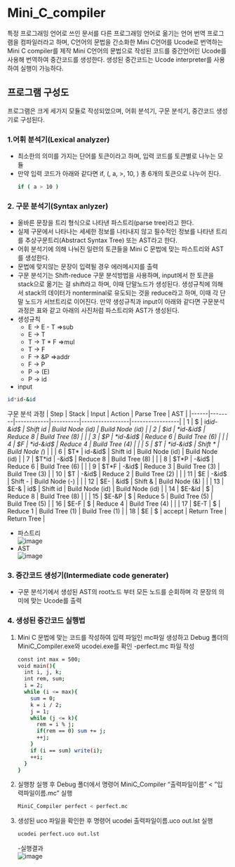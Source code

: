 # Mini_C_compiler
특정 프로그래밍 언어로 쓰인 문서를 다른 프로그래밍 언어로 옮기는 언어 번역 프로그램을 컴파일러라고 하며, C언어의 문법을 간소화한 Mini C언어를 Ucode로 번역하는 Mini C compiler를 제작
Mini C언어의 문법으로 작성된 코드를 중간언어인 Ucode를 사용해 번역하여 중간코드를 생성한다. 생성된 중간코드는 Ucode interpreter를 사용하여 실행이 가능하다.  

## 프로그램 구성도
프로그램은 크게 세가지 모듈로 작성되었으며, 어휘 분석기, 구문 분석기, 중간코드 생성기로 구성된다.
### 1.어휘 분석기(Lexical analyzer)
- 최소한의 의미를 가지는 단어를 토큰이라고 하며, 입력 코드를 토큰별로 나누는 모듈  
- 만약 입력 코드가 아래와 같다면 if, (, a, >, 10, ) 총 6개의 토큰으로 나누어 진다.
  ```sh
  if ( a > 10 )
  ```
### 2. 구문 분석기(Syntax anlyzer)
- 올바른 문장을 트리 형식으로 나타낸 파스트리(parse tree)라고 한다.
- 실제 구문에서 나타나는 세세한 정보를 나타내지 않고 필수적인 정보를 나타낸 트리를 추상구문트리(Abstract Syntax Tree) 또는 AST라고 한다.
- 어휘 분석기에 의해 나눠진 일련의 토큰들을 Mini C 문법에 맞는 파스트리와 AST를 생성한다.
- 문법에 맞지않는 문장이 입력될 경우 에러메시지를 출력
- 구문 분석기는 Shift-reduce 구문 분석방법을 사용하며, input에서 한 토큰을 stack으로 옮기는 걸 shift라고 하며, 이때 단말노드가 생성된다. 생성규칙에 의해서 stack의 데이터가 nonterminal로 유도되는 것을 reduce라고 하며, 이때 각 단말 노드가 서브트리로 이어진다. 만약 생성규칙과 input이 아래와 같다면 구문분석과정은 표와 같고 아래의 사진처럼 파스트리와 AST가 생성된다.
- 생성규칙
  - E -> E - T  =>sub
  - E -> T
  - T -> T * F  =>mul
  - T -> F
  - F -> &P     =>addr
  - F -> P
  - P -> (E)
  - P -> id
- input
```sh
id*id-&id
```
구문 분석 과정
| Step | Stack  | Input      | Action   | Parse Tree      | AST             |
|------|--------|------------|----------|-----------------|-----------------|
| 1    | $      | id*id-&id$ | Shift id | Build Node (id) | Build Node (id) |
| 2    | $id    | *id-&id$   | Reduce 8 | Build Tree (8)  |                 |
| 3    | $P     | *id-&id$   | Reduce 6 | Build Tree (6)  |                 |
| 4    | $F     | *id-&id$   | Reduce 4 | Build Tree (4)  |                 |
| 5    | $T     | *id-&id$   | Shift *  | Build Node (*)  |                 |
| 6    | $T*    | id-&id$    | Shift id | Build Node (id) | Build Node (id) |
| 7    | $T*id  | -&id$      | Reduce 8 | Build Tree (8)  |                 |
| 8    | $T*P   | -&id$      | Reduce 6 | Build Tree (6)  |                 |
| 9    | $T*F   | -&id$      | Reduce 3 | Build Tree (3)  | Build Tree (3)  |
| 10   | $T     | -&id$      | Reduce 2 | Build Tree (2)  |                 |
| 11   | $E     | -&id$      | Shift -  | Build Node (-)  |                 |
| 12   | $E-    | &id$       | Shift &  | Build Node (&)  |                 |
| 13   | $E-&   | id$        | Shift id | Build Node (id) | Build Node (id) |
| 14   | $E-&id | $          | Reduce 8 | Build Tree (8)  |                 |
| 15   | $E-&P  | $          | Reduce 5 | Build Tree (5)  | Build Tree (5)  |
| 16   | $E-F   | $          | Reduce 4 | Build Tree (4)  |                 |
| 17   | $E-T   | $          | Reduce 1 | Build Tree (1)  | Build Tree (1)  |
| 18   | $E     | $          | accept   | Return Tree     | Return Tree     |
- 파스트리  
![image](https://user-images.githubusercontent.com/59434021/125738564-fea9a488-47df-4f2f-9b04-a89be407aaa2.png)  
- AST  
![image](https://user-images.githubusercontent.com/59434021/125738690-d156e72c-a3b1-4bff-a8ff-1d981db20965.png)  
### 3. 중간코드 생성기(Intermediate code generater)
- 구문 분석기에서 생성된 AST의 root노드 부터 모든 노드를 순회하며 각 문장의 의미에 맞는 Ucode를 출력
### 4. 생성된 중간코드 실행법
 1. Mini C 문법에 맞는 코드를 작성하여 입력 파일인 mc파일 생성하고 Debug 폴더의 MiniC_Compiler.exe와 ucodei.exe를 확인
    -perfect.mc 파일 작성
    ```sh
    const int max = 500;
    void main(){
      int i, j, k;
      int rem, sum;
      i = 2;
      while (i <= max){
        sum = 0;
        k = i / 2;
        j = 1;
        while (j <= k){
          rem = i % j;
          if(rem == 0) sum += j;
          ++j;
        }
        if (i == sum) write(i);
        ++i;
      }
    }
    ```
 2. 실행창 실행 후 Debug 폴더에서 명령어 MiniC_Compiler “출력파일이름” < ”입력파일이름.mc” 실행
    ```sh
    MiniC_Compiler perfect < perfect.mc
    ```
 4. 생성된 uco 파일을 확인한 후 명령어 ucodei 출력파일이름.uco out.lst 실행
    ```sh
    ucodei perfect.uco out.lst
    ```
    -실행결과  
    ![image](https://user-images.githubusercontent.com/59434021/125977633-e4ba88b0-13e4-4cb1-a15f-02bb75eb21cb.png)
